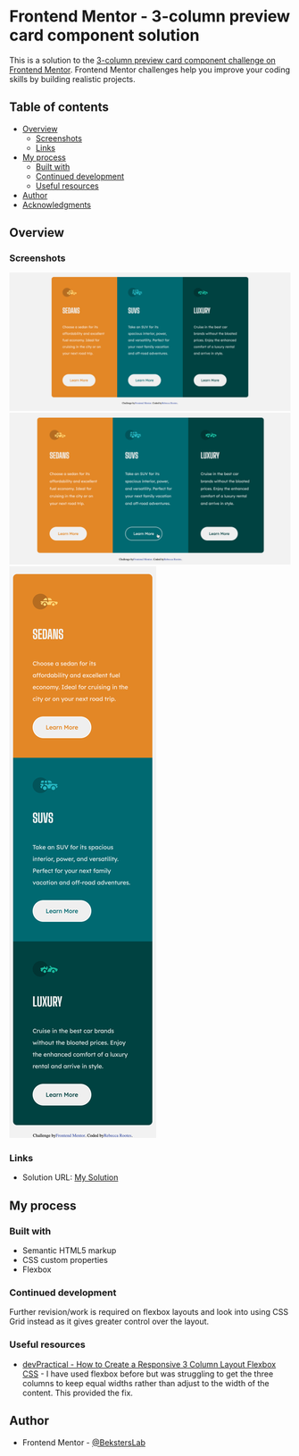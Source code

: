 # Frontend Mentor - 3-column preview card component solution

This is a solution to the [3-column preview card component challenge on Frontend Mentor](https://www.frontendmentor.io/challenges/3column-preview-card-component-pH92eAR2-). Frontend Mentor challenges help you improve your coding skills by building realistic projects.

## Table of contents

- [Overview](#overview)
  - [Screenshots](#screenshots)
  - [Links](#links)
- [My process](#my-process)
  - [Built with](#built-with)
  - [Continued development](#continued-development)
  - [Useful resources](#useful-resources)
- [Author](#author)
- [Acknowledgments](#acknowledgments)

## Overview

### Screenshots

![](./screenshots/full-page.png)
![](./screenshots/active-state.png)
![](./screenshots/mobile.png)

### Links

- Solution URL: [My Solution](https://beksterslab.github.io/3-column-preview-card-component-main/)

## My process

### Built with

- Semantic HTML5 markup
- CSS custom properties
- Flexbox

### Continued development

Further revision/work is required on flexbox layouts and look into using CSS Grid instead as it gives greater control over the layout.

### Useful resources

- [devPractical - How to Create a Responsive 3 Column Layout Flexbox CSS](https://devpractical.com/3-columns-flexbox-layout-css/) - I have used flexbox before but was struggling to get the three columns to keep equal widths rather than adjust to the width of the content. This provided the fix.

## Author

- Frontend Mentor - [@BekstersLab](https://www.frontendmentor.io/profile/BekstersLab)
